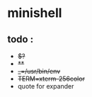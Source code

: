 # minishell

## todo :

- ~~$?~~
- ~~**~~
- ~~_=/usr/bin/env~~
- ~~TERM=xterm-256color~~
- quote for expander
